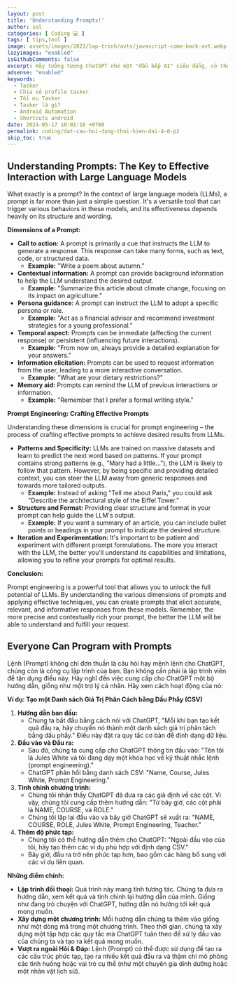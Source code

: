 ```yaml
---
layout: post
title: 'Understanding Prompts!'
author: sal
categories: [ Coding 💻 ]
tags: [ tips,tool ]
image: assets/images/2023/lap-trinh/avts/javascript-come-back-avt.webp
lazyimages: "enabled"
isGithubComments: false
excerpt: Hãy tưởng tượng ChatGPT như một "đầu bếp AI" siêu đẳng, có thể giúp bạn hiện thực hóa mọi ý tưởng ẩm thực, dù là phức tạp nhất!
adsense: "enabled"
keywords:
  - Tasker
  - Chia sẻ profile tasker
  - Tối ưu Tasker
  - Tasker là gì?
  - Android Automation
  - Shortcuts android
date: 2024-05-17 10:01:10 +0700
permalink: coding/dat-cau-hoi-dung-thoi-hien-dai-4-0-p2
skip_toc: true
---
```


## **Understanding Prompts: The Key to Effective Interaction with Large Language Models**

What exactly is a prompt? In the context of large language models (LLMs), a prompt is far more than just a simple question. It's a versatile tool that can trigger various behaviors in these models, and its effectiveness depends heavily on its structure and wording.

**Dimensions of a Prompt:**

*   **Call to action:** A prompt is primarily a cue that instructs the LLM to generate a response. This response can take many forms, such as text, code, or structured data.
    *   **Example:** "Write a poem about autumn."
*   **Contextual information:** A prompt can provide background information to help the LLM understand the desired output.
    *   **Example:** "Summarize this article about climate change, focusing on its impact on agriculture."
*   **Persona guidance:** A prompt can instruct the LLM to adopt a specific persona or role.
    *   **Example:** "Act as a financial advisor and recommend investment strategies for a young professional."
*   **Temporal aspect:** Prompts can be immediate (affecting the current response) or persistent (influencing future interactions).
    *   **Example:** "From now on, always provide a detailed explanation for your answers."
*   **Information elicitation:** Prompts can be used to request information from the user, leading to a more interactive conversation.
    *   **Example:** "What are your dietary restrictions?"
*   **Memory aid:** Prompts can remind the LLM of previous interactions or information.
    *   **Example:** "Remember that I prefer a formal writing style."

**Prompt Engineering: Crafting Effective Prompts**

Understanding these dimensions is crucial for prompt engineering – the process of crafting effective prompts to achieve desired results from LLMs.

*   **Patterns and Specificity:** LLMs are trained on massive datasets and learn to predict the next word based on patterns. If your prompt contains strong patterns (e.g., "Mary had a little..."), the LLM is likely to follow that pattern. However, by being specific and providing detailed context, you can steer the LLM away from generic responses and towards more tailored outputs.
    *   **Example:** Instead of asking "Tell me about Paris," you could ask "Describe the architectural style of the Eiffel Tower."
*   **Structure and Format:** Providing clear structure and format in your prompt can help guide the LLM's output.
    *   **Example:** If you want a summary of an article, you can include bullet points or headings in your prompt to indicate the desired structure.
*   **Iteration and Experimentation:** It's important to be patient and experiment with different prompt formulations. The more you interact with the LLM, the better you'll understand its capabilities and limitations, allowing you to refine your prompts for optimal results.

**Conclusion:**

Prompt engineering is a powerful tool that allows you to unlock the full potential of LLMs. By understanding the various dimensions of prompts and applying effective techniques, you can create prompts that elicit accurate, relevant, and informative responses from these models. Remember, the more precise and contextually rich your prompt, the better the LLM will be able to understand and fulfill your request.

## Everyone Can Program with Prompts

 Lệnh (Prompt) không chỉ đơn thuần là câu hỏi hay mệnh lệnh cho ChatGPT, chúng còn là công cụ lập trình của bạn. Bạn không cần phải là lập trình viên để tận dụng điều này. Hãy nghĩ đến việc cung cấp cho ChatGPT một bộ hướng dẫn, giống như một trợ lý cá nhân. Hãy xem cách hoạt động của nó:

**Ví dụ: Tạo một Danh sách Giá Trị Phân Cách bằng Dấu Phẩy (CSV)**

1.  **Hướng dẫn ban đầu:**
    *   Chúng ta bắt đầu bằng cách nói với ChatGPT, "Mỗi khi bạn tạo kết quả đầu ra, hãy chuyển nó thành một danh sách giá trị phân tách bằng dấu phẩy." Điều này đặt ra quy tắc cơ bản để định dạng dữ liệu.
2.  **Đầu vào và Đầu ra:**
    *   Sau đó, chúng ta cung cấp cho ChatGPT thông tin đầu vào: "Tên tôi là Jules White và tôi đang dạy một khóa học về kỹ thuật nhắc lệnh (prompt engineering)."
    *   ChatGPT phản hồi bằng danh sách CSV: "Name, Course, Jules White, Prompt Engineering."
3.  **Tinh chỉnh chương trình:**
    *   Chúng tôi nhận thấy ChatGPT đã đưa ra các giả định về các cột. Vì vậy, chúng tôi cung cấp thêm hướng dẫn: "Từ bây giờ, các cột phải là NAME, COURSE, và ROLE."
    *   Chúng tôi lặp lại đầu vào và bây giờ ChatGPT sẽ xuất ra: "NAME, COURSE, ROLE, Jules White, Prompt Engineering, Teacher."
4.  **Thêm độ phức tạp:**
    *   Chúng tôi có thể hướng dẫn thêm cho ChatGPT: "Ngoài đầu vào của tôi, hãy tạo thêm các ví dụ phù hợp với định dạng CSV."
    *   Bây giờ, đầu ra trở nên phức tạp hơn, bao gồm các hàng bổ sung với các ví dụ liên quan.

**Những điểm chính:**

*   **Lập trình đối thoại:** Quá trình này mang tính tương tác. Chúng ta đưa ra hướng dẫn, xem kết quả và tinh chỉnh lại hướng dẫn của mình. Giống như đang trò chuyện với ChatGPT, hướng dẫn nó hướng tới kết quả mong muốn.
*   **Xây dựng một chương trình:** Mỗi hướng dẫn chúng ta thêm vào giống như một dòng mã trong một chương trình. Theo thời gian, chúng ta xây dựng một tập hợp các quy tắc mà ChatGPT tuân theo để xử lý đầu vào của chúng ta và tạo ra kết quả mong muốn.
*   **Vượt ra ngoài Hỏi & Đáp:** Lệnh (Prompt) có thể được sử dụng để tạo ra các cấu trúc phức tạp, tạo ra nhiều kết quả đầu ra và thậm chí mô phỏng các tình huống hoặc vai trò cụ thể (như một chuyên gia dinh dưỡng hoặc một nhân vật lịch sử).

